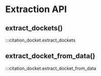 # Extraction API

## extract_dockets()

:::citation_docket.extract_dockets

## extract_docket_from_data()

:::citation_docket.extract_docket_from_data
